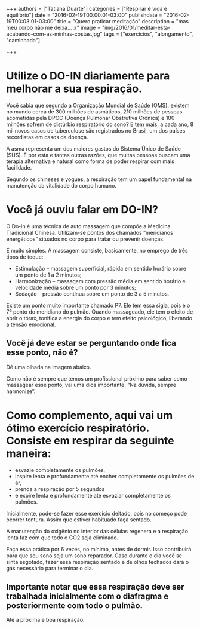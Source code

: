 +++
authors = ["Tatiana Duarte"]
categories = ["Respirar é vida e equilíbrio"]
date = "2016-02-19T00:00:01-03:00"
publishdate = "2016-02-19T00:03:01-03:00"
title = "Quero praticar meditação"
description = "mas meu corpo não me deixa... :("
image = "img/2016/01/meditar-esta-acabando-com-as-minhas-costas.jpg"
tags = ["exercícios", "alongamento", "caminhada"]


+++



# Utilize o DO-IN diariamente para melhorar a sua respiração.

Você sabia que segundo a Organização Mundial de Saúde (OMS), existem no mundo cerca de 300 milhões de asmáticos, 210 milhões de pessoas acometidas pela DPOC (Doença Pulmonar Obstrutiva Crônica) e 100 milhões sofrem de distúrbio respiratório do sono? E tem mais, a cada ano, 8 mil novos casos de tuberculose são registrados no Brasil, um dos países recordistas em casos da doença.

A asma representa um dos maiores gastos do Sistema Único de Saúde (SUS). É por esta e tantas outras razões, que muitas pessoas buscam uma terapia alternativa e natural como forma de poder respirar com mais facilidade.

Segundo os chineses e yogues, a respiração tem um papel fundamental na manutenção da vitalidade do corpo humano.

# Você já ouviu falar em DO-IN?

O Do-in é uma técnica de auto massagem que compõe a Medicina Tradicional Chinesa. Utilizam-se pontos dos chamados “meridianos energéticos” situados no corpo para tratar ou prevenir doenças.

É muito simples. A massagem consiste, basicamente, no emprego de três tipos de toque:

- Estimulação – massagem superficial, rápida em sentido horário sobre um ponto de 1 a 2 minutos;
- Harmonização – massagem com pressão média em sentido horário e velocidade média sobre um ponto por 3 minutos;
- Sedação – pressão contínua sobre um ponto de 3 a 5 minutos.

Existe um ponto muito importante chamado P7. Ele tem essa sigla, pois é o 7º ponto do meridiano do pulmão. Quando massageado, ele tem o efeito de abrir o tórax, tonifica a energia do corpo e tem efeito psicológico, liberando a tensão emocional.

## Você já deve estar se perguntando onde fica esse ponto, não é?

Dê uma olhada na imagem abaixo.

Como não é sempre que temos um profissional próximo para saber como massagear esse ponto, vai uma dica importante. “Na dúvida, sempre harmonize”.

# Como complemento, aqui vai um ótimo exercício respiratório. Consiste em respirar da seguinte maneira:

- esvazie completamente os pulmões,
- inspire lenta e profundamente até encher completamente os pulmões de ar,
- prenda a respiração por 5 segundos
- e expire lenta e profundamente até esvaziar completamente os pulmões.

Inicialmente, pode-se fazer esse exercício deitado, pois no começo pode ocorrer tontura. Assim que estiver habituado faça sentado.

A manutenção do oxigênio no interior das células regenera e a respiração lenta faz com que todo o CO2 seja eliminado.

Faça essa prática por 6 vezes, no mínimo, antes de dormir. Isso contribuirá para que seu sono seja um sono reparador. Caso durante o dia você se sinta esgotado, fazer essa respiração sentado e de olhos fechados dará o gás necessário para terminar o dia.

## Importante notar que essa respiração deve ser trabalhada inicialmente com o diafragma e posteriormente com todo o pulmão.


Até a próxima e boa respiração.
